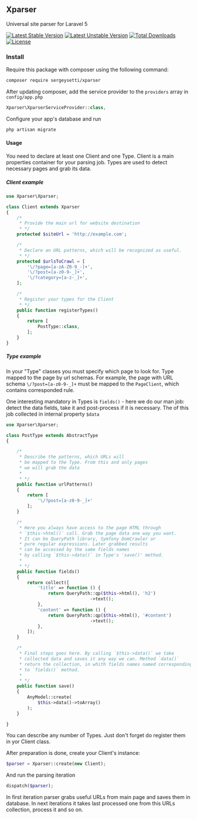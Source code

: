 ## Xparser
Universal site parser for Laravel 5

[![Latest Stable Version](https://poser.pugx.org/sergeysetti/xparser/v/stable)](https://packagist.org/packages/sergeysetti/xparser)
[![Latest Unstable Version](https://poser.pugx.org/sergeysetti/xparser/v/unstable)](https://packagist.org/packages/sergeysetti/xparser)
[![Total Downloads](https://poser.pugx.org/sergeysetti/xparser/downloads)](https://packagist.org/packages/sergeysetti/xparser)
[![License](https://poser.pugx.org/sergeysetti/xparser/license)](https://packagist.org/packages/sergeysetti/xparser)


### Install

Require this package with composer using the following command:

```bash
composer require sergeysetti/xparser
```

After updating composer, add the service provider to the `providers` array in `config/app.php`

```php
Xparser\XparserServiceProvider::class,
```

Configure your app's database and run 
```bash
php artisan migrate
```

#### Usage

You need to declare at least one Client and one Type. Client is a main properties container for your parsing job. Types are used to detect necessary pages and grab its data.

##### Client example 

```php
use Xparser\Xparser;

class Client extends Xparser
{
    /*
     * Provide the main url for website destination
     * */
    protected $siteUrl = 'http://example.com';

    /*
     * Declare an URL patterns, which will be recognized as useful.
     * */
    protected $urlsToCrawl = [
        '\/?page=[a-zA-Z0-9_-]+',
        '\/?post=[a-z0-9-_]+',
        '\/?category=[a-z-_]+',
    ];

    /*
     * Register your types for the Client
     * */
    public function registerTypes()
    {
        return [
            PostType::class,
        ];
    }
}
```

##### Type example 

In your "Type" classes you must specify which page to look for. Type mapped to the page by url schemas. For example, the page with URL schema `\/?post=[a-z0-9-_]+` must be mapped to the `PageClient`, which contains corresponded rule. 

One interesting mandatory in Types is `fields()` - here we do our man job: detect the data fields, take it and post-process if it is necessary. The of this job collected in internal property `$data`

```php
use Xparser\Xparser;

class PostType extends AbstractType
{

    /*
     * Describe the patterns, which URLs will 
     * be mapped to the Type. From this and only pages 
     * we will grab the data
     * 
     * */
    public function urlPatterns()
    {
        return [
            '\/?post=[a-z0-9-_]+'
        ];
    }

    /*
     * Here you always have access to the page HTML through
     * `$this->html()` call. Grab the page data ane way you want.
     * It can be QueryPath library, Symfony DomCrawler or 
     * pure regular expressions. Later grabbed results 
     * can be accessed by the same fields names 
     * by calling `$this->data()` in Type's 'save()' method.
     * 
     * */
    public function fields()
    {
        return collect([
            'title' => function () {
                return QueryPath::qp($this->html(), 'h2')
                                ->text();
            },
            'content' => function () {
                return QueryPath::qp($this->html(), '#content')
                                ->text();
            },
        ]);
    }

    /*
     * Final steps goes here. By calling `$this->data()` we take 
     * collected data and saves it any way we can. Method `data()`
     * return the collection, in whith fields names named corresponding
     * to `fields()` method.
     * 
     * */
    public function save()
    {
        AnyModel::create(
            $this->data()->toArray()
        );
    }

}
```
You can describe any number of Types. Just don't forget do register them in yor Client class. 

After preparation is done, create your Client's instance:

```php
$parser = Xparser::create(new Client);
```
And run the parsing iteration
```php
dispatch($parser);
```
In first iteration parser grabs useful URLs from main page and saves them in database. In next iterations it takes last processed one from this URLs collection, process it and so on.